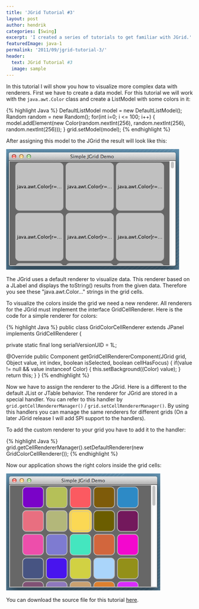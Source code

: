 ```yaml
---
title: 'JGrid Tutorial #3'
layout: post
author: hendrik
categories: [Swing]
excerpt: 'I created a series of tutorials to get familiar with JGrid.'
featuredImage: java-1
permalink: '2011/09/jgrid-tutorial-3/'
header:
  text: JGrid Tutorial #3
  image: sample
---
```

In this tutorial I will show you how to visualize more complex data with renderers. First we have to create a data model. For this tutorial we will work with the `java.awt.Color` class and create a ListModel with some colors in it:

{% highlight Java %}
DefaultListModel model = new DefaultListModel();
Random random = new Random();
for(int i=0; i <= 100; i++) {
model.addElement(new Color(random.nextInt(256), random.nextInt(256), random.nextInt(256)));
}
grid.setModel(model);
{% endhighlight %}

After assigning this model to the JGrid the result will look like this:

![Tutorial3](/assets/posts/guigarage-legacy/Tutorial3-1.png)

The JGrid uses a default renderer to visualize data. This renderer based on a JLabel and displays the toString() results from the given data. Therefore you see these "java.awt.Color..." strings in the grid cells.

To visualize the colors inside the grid we need a new renderer. All renderers for the JGrid must implement the interface GridCellRenderer. Here is the code for a simple renderer for colors:

{% highlight Java %}
public class GridColorCellRenderer extends JPanel implements GridCellRenderer {

  private static final long serialVersionUID = 1L;

  @Override
  public Component getGridCellRendererComponent(JGrid grid, Object value, int index, boolean isSelected, boolean cellHasFocus) {
    if(value != null && value instanceof Color) {
      this.setBackground((Color) value);
    }
    return this;
  }
}
{% endhighlight %}

Now we have to assign the renderer to the JGrid. Here is a different to the default JList or JTable behavior. The renderer for JGrid are stored in a special handler. You can refer to this handler by `grid.getCellRendererManager()` / `grid.setCellRendererManager()`. By using this handlers you can manage the same renderers for different grids (On a later JGrid release I will add SPI support to the handlers).

To add the custom renderer to your grid you have to add it to the handler:

{% highlight Java %}
grid.getCellRendererManager().setDefaultRenderer(new GridColorCellRenderer());
{% endhighlight %}

Now our application shows the right colors inside the grid cells:

![Tutorial3](/assets/posts/guigarage-legacy/Tutorial3-2.png)

You can download the source file for this tutorial [here](/assets/downloads/jgrid/tutorial3.java).
